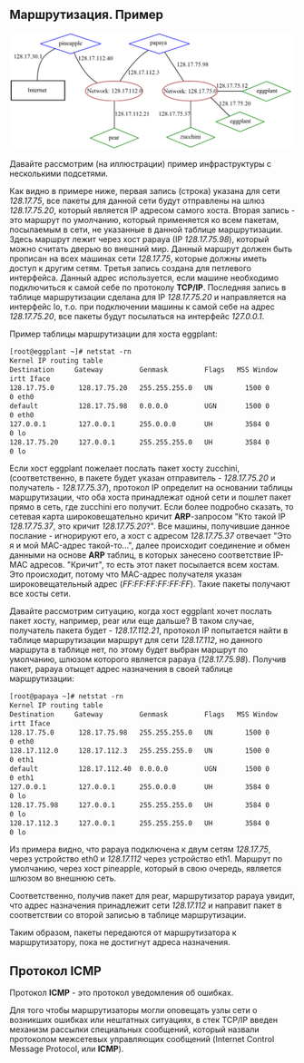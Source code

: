 ## Маршрутизация. Пример
<img src="../misc/images/network_route.png" alt="network_route" width="500"/>

Давайте рассмотрим (на иллюстрации) пример инфраструктуры с несколькими подсетями.

Как видно в примере ниже, первая запись (строка) указана для сети *128.17.75*, все пакеты для данной сети будут отправлены на шлюз *128.17.75.20*,
который является IP адресом самого хоста. Вторая запись - это маршрут по умолчанию, который применяется ко всем пакетам, посылаемым в сети,
не указанные в данной таблице маршрутизации. Здесь маршрут лежит через хост papaya (IP *128.17.75.98*), который можно считать дверью во внешний мир.
Данный маршрут должен быть прописан на всех машинах сети *128.17.75*, которые должны иметь доступ к другим сетям.
Третья запись создана для петлевого интерфейса. Данный адрес используется, если машине необходимо подключиться к самой себе по протоколу **TCP/IP**.
Последняя запись в таблице маршрутизации сделана для IP *128.17.75.20* и направляется на интерфейс lo,
т.о. при подключении машины к самой себе на адрес *128.17.75.20*, все пакеты будут посылаться на интерфейс *127.0.0.1*.

Пример таблицы маршрутизации для хоста eggplant:
```
[root@eggplant ~]# netstat -rn
Kernel IP routing table
Destination     Gateway         Genmask         Flags   MSS Window  irtt Iface
128.17.75.0      128.17.75.20   255.255.255.0   UN        1500 0          0 eth0
default          128.17.75.98   0.0.0.0         UGN       1500 0          0 eth0
127.0.0.1        127.0.0.1      255.0.0.0       UH        3584 0          0 lo
128.17.75.20     127.0.0.1      255.255.255.0   UH        3584 0          0 lo
```

Если хост eggplant пожелает послать пакет хосту zucchini, (соответственно, в пакете будет указан отправитель - *128.17.75.20* и получатель - *128.17.75.37*),
протокол IP определит на основании таблицы маршрутизации, что оба хоста принадлежат одной сети и пошлет пакет прямо в сеть, где zucchini его получит.
Если более подробно сказать, то сетевая карта широковещательно кричит **ARP**-запросом "Кто такой IP *128.17.75.37*, это кричит *128.17.75.20*?".
Все машины, получившие данное послание - игнорируют его, а хост с адресом *128.17.75.37* отвечает "Это я и мой MAC-адрес такой-то...",
далее происходит соединение и обмен данными на основе **ARP** таблиц, в которых занесено соответствие IP-MAC адресов.
"Кричит", то есть этот пакет посылается всем хостам. Это происходит, потому что MAC-адрес получателя указан широковещательный адрес (*FF:FF:FF:FF:FF:FF*).
Такие пакеты получают все хосты сети.

Давайте рассмотрим ситуацию, когда хост eggplant хочет послать пакет хосту, например, pear или еще дальше?
В таком случае, получатель пакета будет - *128.17.112.21*, протокол IP попытается найти в таблице маршрутизации маршрут для сети *128.17.112*,
но данного маршрута в таблице нет, по этому будет выбран маршрут по умолчанию, шлюзом которого является papaya (*128.17.75.98*).
Получив пакет, papaya отыщет адрес назначения в своей таблице маршрутизации:
```
[root@papaya ~]# netstat -rn
Kernel IP routing table
Destination     Gateway         Genmask         Flags   MSS Window  irtt Iface
128.17.75.0      128.17.75.98   255.255.255.0   UN        1500 0          0 eth0
128.17.112.0     128.17.112.3   255.255.255.0   UN        1500 0          0 eth1
default          128.17.112.40  0.0.0.0         UGN       1500 0          0 eth1
127.0.0.1        127.0.0.1      255.0.0.0       UH        3584 0          0 lo
128.17.75.98     127.0.0.1      255.255.255.0   UH        3584 0          0 lo
128.17.112.3     127.0.0.1      255.255.255.0   UH        3584 0          0 lo
```

Из примера видно, что papaya подключена к двум сетям *128.17.75*, через устройство eth0 и *128.17.112* через устройство eth1.
Маршрут по умолчанию, через хост pineapple, который в свою очередь, является шлюзом во внешнюю сеть.

Соответственно, получив пакет для pear, маршрутизатор papaya увидит, что адрес назначения принадлежит сети *128.17.112* и направит пакет в соответствии со второй записью в таблице маршрутизации.

Таким образом, пакеты передаются от маршрутизатора к маршрутизатору, пока не достигнут адреса назначения.

## Протокол **ICMP**
Протокол **ICMP** - это протокол уведомления об ошибках.

Для того чтобы маршрутизаторы могли оповещать узлы сети о
возникших ошибках или нештатных ситуациях, в стек TCP/IP введен
механизм рассылки специальных сообщений, который назвали протоколом
межсетевых управляющих сообщений (Internet Control Message Protocol, или
**ICMP**).
